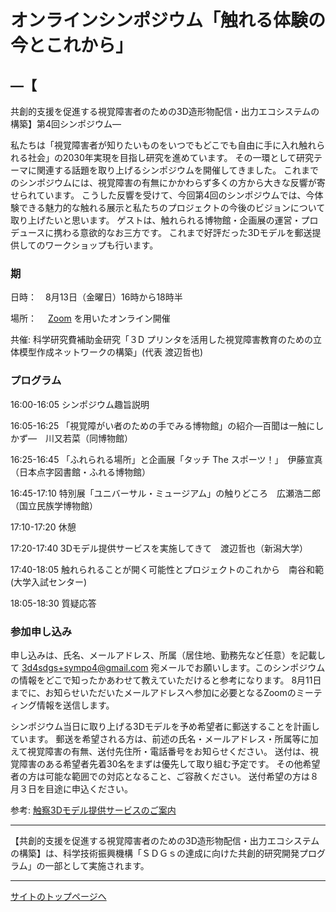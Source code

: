# オンラインシンポジウム「触れる体験の今とこれから」
## ―【
共創的支援を促進する視覚障害者のための3D造形物配信・出力エコシステムの構築】第4回シンポジウム―

私たちは「視覚障害者が知りたいものをいつでもどこでも自由に手に入れ触れられる社会」の2030年実現を目指し研究を進めています。 
その一環として研究テーマに関連する話題を取り上げるシンポジウムを開催してきました。 
これまでのシンポジウムには、視覚障害の有無にかかわらず多くの方から大きな反響が寄せられています。 
こうした反響を受けて、今回第4回のシンポジウムでは、今体験できる魅力的な触れる展示と私たちのプロジェクトの今後のビジョンについて取り上げたいと思います。
ゲストは、触れられる博物館・企画展の運営・プロデュースに携わる意欲的なお三方です。
これまで好評だった3Dモデルを郵送提供してのワークショップも行います。 


### 期
日時：　8月13日（金曜日）16時から18時半 

場所：　
[Zoom](https://zoom.us/jp-jp/meetings.html) 
を用いたオンライン開催

共催: 科学研究費補助金研究「３D プリンタを活用した視覚障害教育のための立体模型作成ネットワークの構築」(代表 渡辺哲也)


### プログラム
16:00-16:05 シンポジウム趣旨説明 

16:05-16:25 「視覚障がい者のための手でみる博物館」の紹介―百聞は一触にしかず―　川又若菜（同博物館）

16:25-16:45 「ふれられる場所」と企画展「タッチ The スポーツ！」　伊藤宣真（日本点字図書館・ふれる博物館）

16:45-17:10 特別展「ユニバーサル・ミュージアム」の触りどころ　広瀬浩二郎（国立民族学博物館）

17:10-17:20 休憩

17:20-17:40 3Dモデル提供サービスを実施してきて　渡辺哲也（新潟大学） 

17:40-18:05 触れられることが開く可能性とプロジェクトのこれから　南谷和範(大学入試センター) 

18:05-18:30 質疑応答 

### 参加申し込み
申し込みは、氏名、メールアドレス、所属（居住地、勤務先など任意）を記載して 
3d4sdgs+sympo4@gmail.com
宛メールでお願いします。このシンポジウムの情報をどこで知ったかあわせて教えていただけると参考になります。 
8月11日までに、お知らせいただいたメールアドレスへ参加に必要となるZoomのミーティング情報を送信します。 

シンポジウム当日に取り上げる3Dモデルを予め希望者に郵送することを計画しています。 
郵送を希望される方は、前述の氏名・メールアドレス・所属等に加えて視覚障害の有無、送付先住所・電話番号をお知らせください。 
送付は、視覚障害のある希望者先着30名をまずは優先して取り組む予定です。
その他希望者の方は可能な範囲での対応となること、ご容赦ください。
送付希望の方は８月３日を目途に申込ください。 

参考: 
[触察3Dモデル提供サービスのご案内 ](https://3d4sdgs.net/service.html)



---
【共創的支援を促進する視覚障害者のための3D造形物配信・出力エコシステムの構築】は、科学技術振興機構「ＳＤＧｓの達成に向けた共創的研究開発プログラム」の一部として実施されます。

---

[サイトのトップページへ](index.md)
